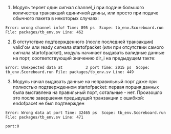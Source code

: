 1. Модуль теряет один сигнал channel_i  при подаче большого количества транзакций единичной длины, или просто при подаче обычного пакета в некоторых случаях:

`Error: wrong channel info!
Time: 895 ps  Scope: tb_env.Scoreboard.run File: packages/tb_env.sv Line: 462`

2. В отстутствие подтвержденного (после последней транзакции) valid'ом или ready сигнала startofpacket (или при отсутствии самого сигнала startofpacket), модуль начинает выдавать валидные данные на порт, соответствующий значению dir_i на предыдущем такте:

`Error: Unexpected data at          3 port
Time: 2015 ps  Scope: tb_env.Scoreboard.run File: packages/tb_env.sv Line: 449`

3. Модуль начал выдавать данные на неправильный порт даже при полностью подтвержденном startofpacket: первая порция данных была выставлена на правильный порт, сотальные - нет. Произошло это после завершения предыдущей транзакции с ошибкой: endofpacet не был подтвержден

`Error: Wrong data at port
Time: 32465 ps  Scope: tb_env.Scoreboard.run File: packages/tb_env.sv Line: 471`

`port:0`